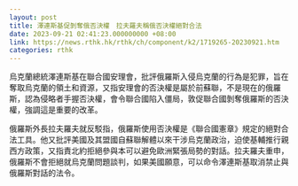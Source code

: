 ```yaml
---
layout: post
title: 澤連斯基促剝奪俄否決權　拉夫羅夫稱俄否決權絕對合法
date: 2023-09-21 02:41:23.000000000 +08:00
link: https://news.rthk.hk/rthk/ch/component/k2/1719265-20230921.htm
categories: rthk
---
```


烏克蘭總統澤連斯基在聯合國安理會，批評俄羅斯入侵烏克蘭的行為是犯罪，旨在奪取烏克蘭的領土和資源，又指安理會的否決權是屬於前蘇聯，不是現在的俄羅斯，認為侵略者手握否決權，會令聯合國陷入僵局，敦促聯合國剝奪俄羅斯的否決權，強調這是重要的改革。

俄羅斯外長拉夫羅夫就反駁指，俄羅斯使用否決權是《聯合國憲章》規定的絕對合法工具。他又批評美國及其盟國自蘇聯解體以來干涉烏克蘭政治，迫使基輔推行親西方政策，又指責北約拒絕參與本可以避免歐洲緊張局勢的對話。拉夫羅夫重申，俄羅斯不會拒絕就烏克蘭問題談判，如果美國願意，可以命令澤連斯基取消禁止與俄羅斯對話的法令。

